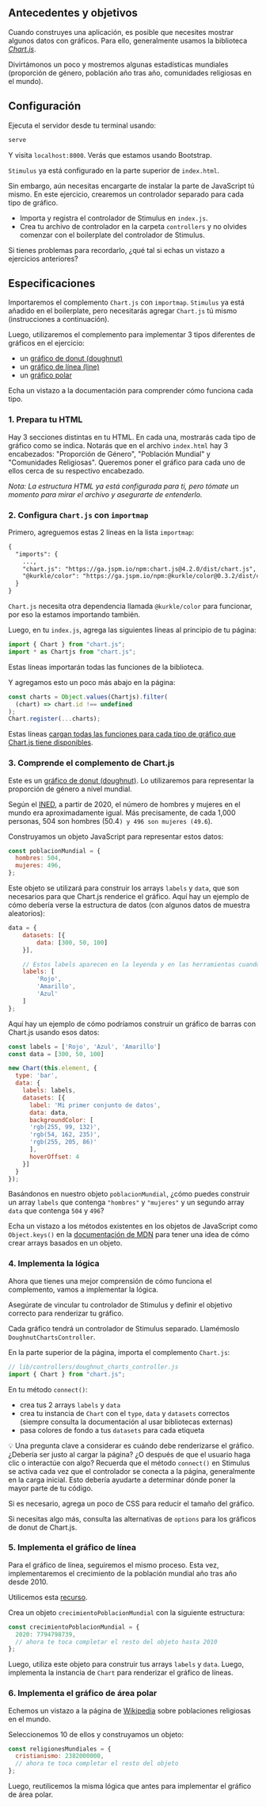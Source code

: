 ## Antecedentes y objetivos

Cuando construyes una aplicación, es posible que necesites mostrar algunos datos con gráficos. Para ello, generalmente usamos la biblioteca [_Chart.js_](https://www.chartjs.org/docs/latest).

Divirtámonos un poco y mostremos algunas estadísticas mundiales (proporción de género, población año tras año, comunidades religiosas en el mundo).

## Configuración

Ejecuta el servidor desde tu terminal usando:

```bash
serve
```

Y visita `localhost:8000`. Verás que estamos usando Bootstrap.

`Stimulus` ya está configurado en la parte superior de `index.html`.

Sin embargo, aún necesitas encargarte de instalar la parte de JavaScript tú mismo. En este ejercicio, crearemos un controlador separado para cada tipo de gráfico.

-  Importa y registra el controlador de Stimulus en `index.js`.
-  Crea tu archivo de controlador en la carpeta `controllers` y no olvides comenzar con el boilerplate del controlador de Stimulus.

Si tienes problemas para recordarlo, ¿qué tal si echas un vistazo a ejercicios anteriores?

## Especificaciones

Importaremos el complemento `Chart.js` con `importmap`. `Stimulus` ya está añadido en el boilerplate, pero necesitarás agregar `Chart.js` tú mismo (instrucciones a continuación).

Luego, utilizaremos el complemento para implementar 3 tipos diferentes de gráficos en el ejercicio:

-  un [gráfico de donut (doughnut)](https://www.chartjs.org/docs/latest/charts/doughnut.html)
-  un [gráfico de línea (line)](https://www.chartjs.org/docs/latest/charts/line.html)
-  un [gráfico polar](https://www.chartjs.org/docs/latest/charts/polar.html)

Echa un vistazo a la documentación para comprender cómo funciona cada tipo.

### 1. Prepara tu HTML

Hay 3 secciones distintas en tu HTML. En cada una, mostrarás cada tipo de gráfico como se indica. Notarás que en el archivo `index.html` hay 3 encabezados: "Proporción de Género", "Población Mundial" y "Comunidades Religiosas". Queremos poner el gráfico para cada uno de ellos cerca de su respectivo encabezado.

_Nota: La estructura HTML ya está configurada para ti, pero tómate un momento para mirar el archivo y asegurarte de entenderlo._

### 2. Configura `Chart.js` con `importmap`

Primero, agreguemos estas 2 líneas en la lista `importmap`:

```html
{
  "imports": {
    ...,
    "chart.js": "https://ga.jspm.io/npm:chart.js@4.2.0/dist/chart.js",
    "@kurkle/color": "https://ga.jspm.io/npm:@kurkle/color@0.3.2/dist/color.esm.js"
  }
}
```

`Chart.js` necesita otra dependencia llamada `@kurkle/color` para funcionar, por eso la estamos importando también.

Luego, en tu `index.js`, agrega las siguientes líneas al principio de tu página:

```javascript
import { Chart } from "chart.js";
import * as Chartjs from "chart.js";
```

Estas líneas importarán todas las funciones de la biblioteca.

Y agregamos esto un poco más abajo en la página:

```javascript
const charts = Object.values(Chartjs).filter(
  (chart) => chart.id !== undefined
);
Chart.register(...charts);
```

Estas líneas [cargan todas las funciones para cada tipo de gráfico que Chart.js tiene disponibles](https://www.chartjs.org/docs/latest/getting-started/usage.html).

### 3. Comprende el complemento de Chart.js

Este es un [gráfico de donut (doughnut)](https://www.chartjs.org/docs/latest/charts/doughnut.html). Lo utilizaremos para representar la proporción de género a nivel mundial.

Según el [INED](https://www.ined.fr/en/everything_about_population/demographic-facts-sheets/faq/more-men-or-women-in-the-world/), a partir de 2020, el número de hombres y mujeres en el mundo era aproximadamente igual. Más precisamente, de cada 1,000 personas, 504 son hombres (50.4`) y 496 son mujeres (49.6`).

Construyamos un objeto JavaScript para representar estos datos:

```javascript
const poblacionMundial = {
  hombres: 504,
  mujeres: 496,
};
```

Este objeto se utilizará para construir los arrays `labels` y `data`, que son necesarios para que Chart.js renderice el gráfico. Aquí hay un ejemplo de cómo debería verse la estructura de datos (con algunos datos de muestra aleatorios):

```javascript
data = {
    datasets: [{
        data: [300, 50, 100]
    }],

    // Estos labels aparecen en la leyenda y en las herramientas cuando pasas el cursor sobre diferentes arcos
    labels: [
        'Rojo',
        'Amarillo',
        'Azul'
    ]
};
```

Aquí hay un ejemplo de cómo podríamos construir un gráfico de barras con Chart.js usando esos datos:

```javascript
const labels = ['Rojo', 'Azul', 'Amarillo']
const data = [300, 50, 100]

new Chart(this.element, {
  type: 'bar',
  data: {
    labels: labels,
    datasets: [{
      label: 'Mi primer conjunto de datos',
      data: data,
      backgroundColor: [
      'rgb(255, 99, 132)',
      'rgb(54, 162, 235)',
      'rgb(255, 205, 86)'
      ],
      hoverOffset: 4
    }]
  }
});
```

Basándonos en nuestro objeto `poblacionMundial`, ¿cómo puedes construir un array `labels` que contenga `"hombres"` y `"mujeres"` y un segundo array `data` que contenga `504` y `496`?

Echa un vistazo a los métodos existentes en los objetos de JavaScript como `Object.keys()` en la [documentación de MDN](https://developer.mozilla.org/es/docs/Web/JavaScript/Reference/Global_Objects/Object/keys) para tener una idea de cómo crear arrays basados en un objeto.

### 4. Implementa la lógica

Ahora que tienes una mejor comprensión de cómo funciona el complemento, vamos a implementar la lógica.

Asegúrate de vincular tu controlador de Stimulus y definir el objetivo correcto para renderizar tu gráfico.

Cada gráfico tendrá un controlador de Stimulus separado. Llamémoslo `DoughnutChartsController`.

En la parte superior de la página, importa el complemento `Chart.js`:

```javascript
// lib/controllers/doughnut_charts_controller.js
import { Chart } from "chart.js";
```

En tu método `connect()`:
-  crea tus 2 arrays `labels` y `data`
-  crea tu instancia de `Chart` con el `type`, `data` y `datasets` correctos (siempre consulta la documentación al usar bibliotecas externas)
-  pasa colores de fondo a tus `datasets` para cada etiqueta

💡 Una pregunta clave a considerar es cuándo debe renderizarse el gráfico. ¿Debería ser justo al cargar la página? ¿O después de que el usuario haga clic o interactúe con algo? Recuerda que el método `connect()` en Stimulus se activa cada vez que el controlador se conecta a la página, generalmente en la carga inicial. Esto debería ayudarte a determinar dónde poner la mayor parte de tu código.

Si es necesario, agrega un poco de CSS para reducir el tamaño del gráfico.

Si necesitas algo más, consulta las alternativas de `options` para los gráficos de donut de Chart.js.

### 5. Implementa el gráfico de línea

Para el gráfico de línea, seguiremos el mismo proceso. Esta vez, implementaremos el crecimiento de la población mundial año tras año desde 2010.

Utilicemos esta [recurso](https://www.worldometers.info/world-population/world-population-by-year/).

Crea un objeto `crecimientoPoblacionMundial` con la siguiente estructura:

```javascript
const crecimientoPoblacionMundial = {
  2020: 7794798739,
  // ahora te toca completar el resto del objeto hasta 2010
};
```

Luego, utiliza este objeto para construir tus arrays `labels` y `data`. Luego, implementa la instancia de `Chart` para renderizar el gráfico de líneas.

### 6. Implementa el gráfico de área polar

Echemos un vistazo a la página de [Wikipedia](https://en.wikipedia.org/wiki/List_of_religious_populations) sobre poblaciones religiosas en el mundo.

Seleccionemos 10 de ellos y construyamos un objeto:

```javascript
const religionesMundiales = {
  cristianismo: 2382000000,
  // ahora te toca completar el resto del objeto
};
```

Luego, reutilicemos la misma lógica que antes para implementar el gráfico de área polar.
